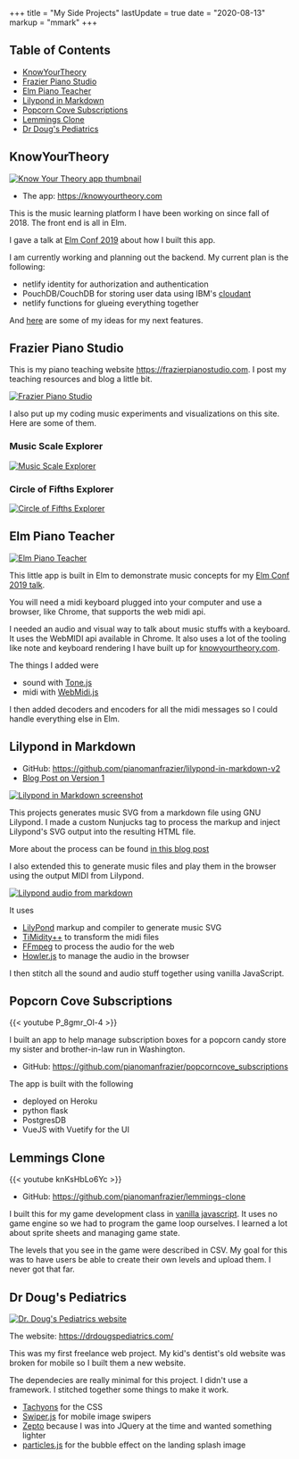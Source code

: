 +++
title = "My Side Projects"
lastUpdate = true
date = "2020-08-13"
markup = "mmark"
+++

## Table of Contents

- [KnowYourTheory](#knowyourtheory)
- [Frazier Piano Studio](#frazier-piano-studio)
- [Elm Piano Teacher](#elm-piano-teacher)
- [Lilypond in Markdown](#lilypond-in-markdown)
- [Popcorn Cove Subscriptions](#popcorn-cove-subscriptions)
- [Lemmings Clone](#lemmings-clone)
- [Dr Doug's Pediatrics](#dr-dougs-pediatrics)

## KnowYourTheory

[![Know Your Theory app thumbnail](/img/projects/know-your-theory-thumbnail.png)](https://app.knowyourtheory.com)

- The app: https://knowyourtheory.com

This is the music learning platform I have been working on since fall of 2018. The front end is all in Elm.

I gave a talk at [Elm Conf 2019](/speaking#elm-conf-2019) about how I built this app. 

I am currently working and planning out the backend. My current plan is the following:

- netlify identity for authorization and authentication
- PouchDB/CouchDB for storing user data using IBM's [cloudant](https://www.ibm.com/cloud/cloudant)
- netlify functions for glueing everything together

And [here](https://www.knowyourtheory.com/posts/planned-features/) are some of my ideas for my next features.

## Frazier Piano Studio

This is my piano teaching website https://frazierpianostudio.com. I post my teaching resources and blog a little bit. 

[![Frazier Piano Studio](/img/projects/frazier-piano-studio-thumbnail.png)](https://frazierpianostudio.com)

I also put up my coding music experiments and visualizations on this site. Here are some of them.

### Music Scale Explorer

[![Music Scale Explorer](/img/projects/music-scale-explorer-thumbnail.png)](https://frazierpianostudio.com/resources/scale-explorer/)

### Circle of Fifths Explorer

[![Circle of Fifths Explorer](/img/projects/circle-of-fifths-explorer-thumbnail.png)](https://frazierpianostudio.com/resources/circle-of-fifths-explorer/)

## Elm Piano Teacher

[![Elm Piano Teacher](/img/projects/elm-piano-teacher.png)](https://elm-piano-teacher.netlify.app)

This little app is built in Elm to demonstrate music concepts for my [Elm Conf 2019 talk](/speaking#elm-conf-2019).

You will need a midi keyboard plugged into your computer and use a browser, like Chrome, that supports the web midi api.

I needed an audio and visual way to talk about music stuffs with a keyboard. It uses the WebMIDI api available in Chrome. It also uses a lot of the tooling like note and keyboard rendering I have built up for [knowyourtheory.com](https://knowyourtheory.com).

The things I added were

- sound with [Tone.js](https://tonejs.github.io/)
- midi with [WebMidi.js](https://github.com/djipco/webmidi)

I then added decoders and encoders for all the midi messages so I could handle everything else in Elm.

## Lilypond in Markdown

- GitHub: https://github.com/pianomanfrazier/lilypond-in-markdown-v2
- [Blog Post on Version 1](/post/lilypond-in-markdown/)

[![Lilypond in Markdown screenshot](/img/projects/lilypond-in-markdown.png)](https://lilypond-in-markdown.netlify.com)

This projects generates music SVG from a markdown file using GNU Lilypond. I made a custom Nunjucks tag to process the markup and inject Lilypond's SVG output into the resulting HTML file.

More about the process can be found [in this blog post](https://pianomanfrazier.com/post/lilypond-in-markdown/)

I also extended this to generate music files and play them in the browser using the output MIDI from Lilypond.

[![Lilypond audio from markdown](/img/projects/lilypond-audio-in-markdown.png)](http://lilypond-in-markdown.surge.sh)

It uses

- [LilyPond](http://lilypond.org/index.html) markup and compiler to generate music SVG
- [TiMidity++](http://timidity.sourceforge.net/) to transform the midi files
- [FFmpeg](https://ffmpeg.org/) to process the audio for the web
- [Howler.js](https://howlerjs.com/) to manage the audio in the browser

I then stitch all the sound and audio stuff together using vanilla JavaScript.

## Popcorn Cove Subscriptions

{{< youtube P_8gmr_Ol-4 >}}

I built an app to help manage subscription boxes for a popcorn candy store my sister and brother-in-law run in Washington.

- GitHub: https://github.com/pianomanfrazier/popcorncove_subscriptions

The app is built with the following

- deployed on Heroku
- python flask
- PostgresDB
- VueJS with Vuetify for the UI

## Lemmings Clone

{{< youtube knKsHbLo6Yc >}}

- GitHub: https://github.com/pianomanfrazier/lemmings-clone

I built this for my game development class in [vanilla javascript](http://vanilla-js.com/). It uses no game engine so we had to program the game loop ourselves. I learned a lot about sprite sheets and managing game state.

The levels that you see in the game were described in CSV. My goal for this was to have users be able to create their own levels and upload them. I never got that far.


## Dr Doug's Pediatrics

[![Dr. Doug's Pediatrics website](/img/projects/dr-doug.png)](https://drdougspediatrics.com/)

The website: https://drdougspediatrics.com/

This was my first freelance web project. My kid's dentist's old website was broken for mobile so I built them a new website.

The dependecies are really minimal for this project. I didn't use a framework. I stitched together some things to make it work.

- [Tachyons](http://tachyons.io/) for the CSS
- [Swiper.js](https://swiperjs.com/) for mobile image swipers
- [Zepto](https://zeptojs.com/) because I was into JQuery at the time and wanted something lighter
- [particles.js](https://vincentgarreau.com/particles.js/) for the bubble effect on the landing splash image
